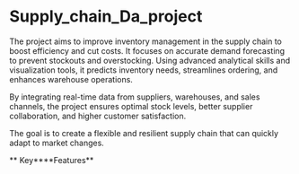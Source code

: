 # **Supply_chain_Da_project**
The project aims to improve inventory management in the supply chain to boost efficiency and cut costs. It focuses on accurate demand forecasting to prevent stockouts and overstocking. Using advanced analytical skills and visualization tools, it predicts inventory needs, streamlines ordering, and enhances warehouse operations. 

By integrating real-time data from suppliers, warehouses, and sales channels, the project ensures optimal stock levels, better supplier collaboration, and higher customer satisfaction.

The goal is to create a flexible and resilient supply chain that can quickly adapt to market changes.

** Key****Features**


